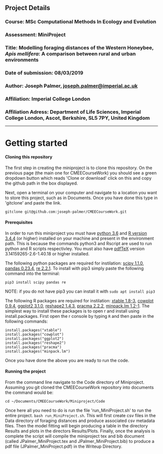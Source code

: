## __Project Details__
### __Course:__ MSc Computational Methods In Ecology and Evolution
### __Assessment:__ MiniProject
### __Title:__ Modelling foraging distances of the Western Honeybee, _Apis mellifera_: A comparison between rural and urban environments
### __Date of submission:__ 08/03/2019
### __Author:__ Joseph Palmer, joseph.palmer@imperial.ac.uk
### __Affiliation:__ Imperial College London
### __Affiliation Adress:__ Department of Life Sciences, Imperial College London, Ascot, Berkshire, SL5 7PY, United Kingdom
---

# Getting started

#### Cloning this repository
The first step in creating the miniproject is to clone this repository. On the previous page (the main one for CMEECourseWork) you should see a green dropdown button which reads 'Clone or download' click on this and copy the github path in the box displayed.  

Next, open a terminal on your computer and navigate to a location you want to store this project, such as in Documents. Once you have done this type in 'gitclone' and paste the link.  
```
gitclone git@github.com:joseph-palmer/CMEECourseWork.git
```

#### Prerequisites

In order to run this miniproject you must have [python 3.6](https://www.python.org/downloads/release/python-360/) and [R version 3.4.4](https://www.r-project.org/) (or higher) installed on your machine and present in the environment path. This is because the commands python3 and Rscript are used to run python and R scripts respectivley. You must also have [pdfTeX](https://ctan.org/pkg/pdftex?lang=en) version 3.14159265-2.6-1.40.18 or higher installed.

The following python packages are required for instilation: [scipy 1.1.0](https://www.scipy.org/), [pandas 0.23.4](https://pandas.pydata.org/), [re 2.2.1](https://docs.python.org/3/library/re.html). To install with pip3 simply paste the following command into the terminal:


```
pip3 install scipy pandas re
```
NOTE: if you do not have pip3 you can install it with ```sudo apt install pip3```

The following R packages are required for instilation: [xtable 1.8-3](https://cran.r-project.org/web/packages/xtable/index.html), [cowplot 0.9.4](https://cran.r-project.org/web/packages/cowplot/vignettes/introduction.html), [ggplot2 3.1.0](https://ggplot2.tidyverse.org/), [reshape2 1.4.3](https://cran.r-project.org/web/packages/reshape2/reshape2.pdf), [pracma 2.2.2](https://cran.r-project.org/web/packages/pracma/pracma.pdf), [minpack.lm 1.2-1](https://cran.r-project.org/web/packages/minpack.lm/minpack.lm.pdf). The simplest way to install these packages is to open r and install using install.packages. First open the r console by typing ```R``` and then paste in the following commands:  

```
install.packages("xtable")
install.packages("cowplot")
install.packages("ggplot2")
install.packages("reshape2")
install.packages("pracma")
install.packages("minpack.lm")
```

Once you have done the above you are ready to run the code.  

#### Running the project

From the command line navigate to the Code directory of Miniproject. Assuming you git cloned the CMEECourseWork repository into documents the command would be:

```
cd ~/Documents/CMEECourseWork/Miniproject/Code
```

Once here all you need to do is run the file 'run_MiniProject.sh' to run the entire project. ```bash run_MiniProject.sh```. This will first create csv files in the Data directory of foraging distances and produce associated csv metadata files. Then the model fitting will begin producing a table in the directory Results and plots in the directors Results/Plots. Finally, once the analysis is complete the script will compile the miniproject tex and bib document (called JPalmer_MiniProject.tex and JPalmer_MiniProject.bib)  to produce a pdf file (JPalmer_MiniProject.pdf) in the Writeup Directory.
